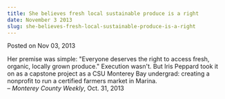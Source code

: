 ```yaml
---
title: She believes fresh local sustainable produce is a right
date: November 3 2013
slug: she-believes-fresh-local-sustainable-produce-is-a-right
---
```





<span class="date">Posted on Nov 03, 2013    </span>
<p>Her premise was simple: &quot;Everyone deserves the right to access
fresh, organic, locally grown produce.&quot; Execution wasn&apos;t. But Iris
Peppard took it on as a capstone project as a CSU Monterey Bay
undergrad: creating a nonprofit to run a certified farmers market
in Marina.<br>
&#x2013; <em>Monterey County Weekly</em>, Oct. 31, 2013</br></p>





